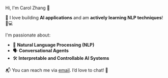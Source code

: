 Hi, I'm Carol Zhang 👋

🎉 I love building **AI applications** and am **actively learning NLP techniques**! 🧠💻  

I'm passionate about:

- 🤖 **Natural Language Processing (NLP)**  
- 🗣️ **Conversational Agents**  
- 🛠️ **Interpretable and Controllable AI Systems**  

📬 You can reach me via [email](mailto:qiz065@ucsd.edu). I’d love to chat! 💌  
 

